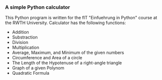 ### A simple Python calculator
This Python program is written for the fIT "Einfuehrung in Python" course at the RWTH University. Calculator has the following functions:
- Addition
- Substraction
- Division
- Multiplication
- Average, Maximum, and Minimum of the given numbers
- Circumference and Area of a circle
- The Length of the Hypotenuse of a right-angle triangle
- Graph of a given Polynom
- Quadratic Formula